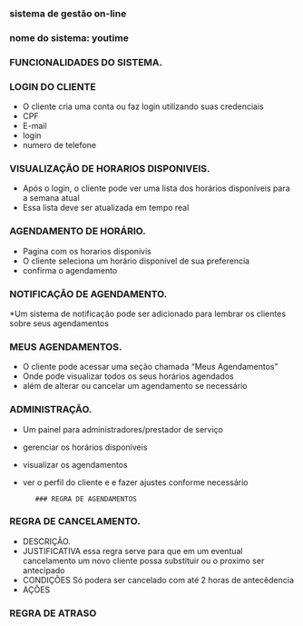 ### sistema de gestão on-line 

### nome do sistema: youtime

### FUNCIONALIDADES DO SISTEMA.

### LOGIN DO CLIENTE ###
*  O cliente cria uma conta ou faz login utilizando suas credenciais
*  CPF
*  E-mail
*  login
*  numero de telefone

### VISUALIZAÇÃO DE HORARIOS DISPONIVEIS.
* Após o login, o cliente pode ver uma lista dos horários disponíveis para a semana atual
*  Essa lista deve ser atualizada em tempo real

### AGENDAMENTO DE HORÁRIO.
* Pagina com os horarios disponivis
* O cliente seleciona um horário disponível de sua preferencia
* confirma o agendamento

### NOTIFICAÇÃO DE AGENDAMENTO.
*Um sistema de notificação pode ser adicionado para lembrar os clientes sobre seus agendamentos

### MEUS AGENDAMENTOS.
* O cliente pode acessar uma seção chamada “Meus Agendamentos”
* Onde pode visualizar todos os seus horários agendados
* além de alterar ou cancelar um agendamento se necessário

### ADMINISTRAÇÃO.
* Um painel para administradores/prestador de serviço
* gerenciar os horários disponíveis
* visualizar os agendamentos
* ver o perfil do cliente e e fazer ajustes conforme necessário

         ### REGRA DE AGENDAMENTOS
### REGRA DE CANCELAMENTO.
* DESCRIÇÃO. 
* JUSTIFICATIVA essa regra serve para que em um eventual cancelamento um novo cliente possa substituir ou o proximo ser antecipado
* CONDIÇÕES Só podera ser cancelado com até 2 horas de antecêdencia
* AÇÕES
### REGRA DE ATRASO
